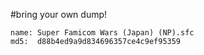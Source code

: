 #bring your own dump!

```
name: Super Famicom Wars (Japan) (NP).sfc
md5:  d88b4ed9a9d834696357ce4c9ef95359
```
